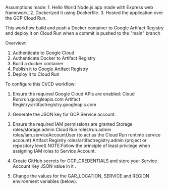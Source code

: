    Assumptions made: 
       1. Hello World Node.js app made with Express web framework.
       2. Dockerized it using Dockerfile.
       3. Hosted the application over the GCP Cloud Run.

 This workflow build and push a Docker container to Google Artifact Registry and deploy it on Cloud Run when a commit is pushed to the "main" branch

 Overview:
 1. Authenticate to Google Cloud
 2. Authenticate Docker to Artifact Registry
 3. Build a docker container
 4. Publish it to Google Artifact Registry
 5. Deploy it to Cloud Run

To configure this CI/CD workflow:
 1. Ensure the required Google Cloud APIs are enabled:
    Cloud Run:run.googleapis.com
    Artifact Registry:artifactregistry.googleapis.com

 2. Generate the JSON key for GCP Service account.
 3. Ensure the required IAM permissions are granted
    Storage
       roles/storage.admin
   Cloud Run
      roles/run.admin
      roles/iam.serviceAccountUser     (to act as the Cloud Run runtime service account)
   Artifact Registry
      roles/artifactregistry.admin     (project or repository level)
   NOTE:Follow the principle of least privilege when assigning IAM roles to Service Account.
 4. Create GitHub secrets for GCP_CREDENTIALS and store your Service Account Key JSON value in it .

 5. Change the values for the GAR_LOCATION, SERVICE and REGION environment variables (below).
